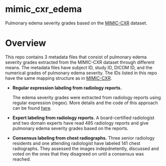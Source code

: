 # mimic_cxr_edema
Pulmonary edema severity grades based on the [MIMIC-CXR](https://physionet.org/content/mimic-cxr/2.0.0/) dataset.   

# Overview 
This repo contains 3 metadata files that consist of pulmonary edema severity grades extracted from the MIMIC-CXR dataset through different means. The metadata files have subject ID, study ID, DICOM ID, and the numerical grades of pulmonary edema severity. The IDs listed in this repo have the same mapping structure as in [MIMIC-CXR](https://physionet.org/content/mimic-cxr/2.0.0/). 

- **Regular expression labeling from radiology reports.**

  The edema severity grades were extracted from radiology reports using regular expression (regex). More details and the code of this approach can be found [here](https://github.com/RayRuizhiLiao/regex_pulmonary_edema/).

- **Expert labeling from radiology reports.**
  A board-certified radiologist and two domain experts have read 485 radiology reports and give pulmonary edema severity grades based on the reports.
  
- **Consensus labeling from chest radiographs.**
  Three senior radiology residents and one attending radiologist have labeled 141 chest radiographs. They assessed the images indepdnetently, discussed and voted on the ones that they disagreed on until a consensus was reached.  
